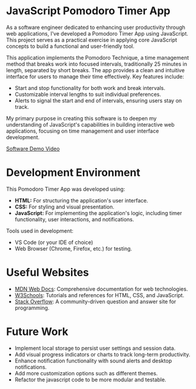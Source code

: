 # JavaScript Pomodoro Timer App

As a software engineer dedicated to enhancing user productivity through web applications, I've developed a Pomodoro Timer App using JavaScript. This project serves as a practical exercise in applying core JavaScript concepts to build a functional and user-friendly tool.

This application implements the Pomodoro Technique, a time management method that breaks work into focused intervals, traditionally 25 minutes in length, separated by short breaks. The app provides a clean and intuitive interface for users to manage their time effectively. Key features include:

* Start and stop functionality for both work and break intervals.
* Customizable interval lengths to suit individual preferences.
* Alerts to signal the start and end of intervals, ensuring users stay on track.

My primary purpose in creating this software is to deepen my understanding of JavaScript's capabilities in building interactive web applications, focusing on time management and user interface development.

[Software Demo Video](https://youtu.be/34Q4ay_U2q8)

# Development Environment

This Pomodoro Timer App was developed using:

* **HTML:** For structuring the application's user interface.
* **CSS:** For styling and visual presentation.
* **JavaScript:** For implementing the application's logic, including timer functionality, user interactions, and notifications.

Tools used in development:

* VS Code (or your IDE of choice)
* Web Browser (Chrome, Firefox, etc.) for testing.

# Useful Websites

* [MDN Web Docs](https://developer.mozilla.org/en-US/): Comprehensive documentation for web technologies.
* [W3Schools](https://www.w3schools.com/): Tutorials and references for HTML, CSS, and JavaScript.
* [Stack Overflow](https://stackoverflow.com/): A community-driven question and answer site for programming.

# Future Work

* Implement local storage to persist user settings and session data.
* Add visual progress indicators or charts to track long-term productivity.
* Enhance notification functionality with sound alerts and desktop notifications.
* Add more customization options such as different themes.
* Refactor the javascript code to be more modular and testable.